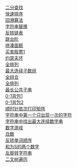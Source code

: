 [二分查找](https://github.com/kangdengfei/Code/blob/master/src/main/java/BinarySearch.java)<br>
[快速排序](https://github.com/kangdengfei/Code/blob/master/src/main/java/QuickSort.java)<br>
[回溯算法](https://github.com/kangdengfei/Code/blob/master/src/main/java/Solution1.java)<br>
[字符串替换](https://github.com/kangdengfei/Code/blob/master/src/main/java/Solution3.java)<br>
[反转链表](https://github.com/kangdengfei/Code/blob/master/src/main/java/Solution4.java)<br>
[跳台阶](https://github.com/kangdengfei/Code/blob/master/src/main/java/Solution5.java)<br>
[拼凑面额](https://github.com/kangdengfei/Code/blob/master/src/main/java/Solution6.java)<br>
[买卖股票1](https://github.com/kangdengfei/Code/blob/master/src/main/java/Solution7.java)<br>
[约瑟夫环](https://github.com/kangdengfei/Code/blob/master/src/main/java/Solution8.java)<br>
[全排列](https://github.com/kangdengfei/Code/blob/master/src/main/java/Solution9.java)<br>
[最大连续子数组](https://github.com/kangdengfei/Code/blob/master/src/main/java/Solution10.java)<br>
[全组合](https://github.com/kangdengfei/Code/blob/master/src/main/java/Solution11.java)<br>
[全排列](https://github.com/kangdengfei/Code/blob/master/src/main/java/Solution12.java)<br>
[最长公共子串](https://github.com/kangdengfei/Code/blob/master/src/main/java/Solution13.java)<br>
[0-1背包1](https://github.com/kangdengfei/Code/blob/master/src/main/java/Solution14.java)<br>
[0-1背包2](https://github.com/kangdengfei/Code/blob/master/src/main/java/Solution15.java)<br>
[顺时针依次打印矩阵](https://github.com/kangdengfei/Code/blob/master/src/main/java/Solution17.java)<br>
[字符串中第一个只出现一次的字符](https://github.com/kangdengfei/Code/blob/master/src/main/java/Solution19.java)<br>
[字符串中找出最大连续数字串](https://github.com/kangdengfei/Code/blob/master/src/main/java/Solution20.java)<br>
[数字游戏](https://github.com/kangdengfei/Code/blob/master/src/main/java/Soulution21.java)<br>
[丑数](https://github.com/kangdengfei/Code/blob/master/src/main/java/Soulution22.java)<br>
[反转单词顺序](https://github.com/kangdengfei/Code/blob/master/src/main/java/Soulution23.java)<br>
[和为S的两个数字](https://github.com/kangdengfei/Code/blob/master/src/main/java/Soulution24.java)<br>
[左旋转字符串](https://github.com/kangdengfei/Code/blob/master/src/main/java/Soulution25.java)<br>
[二叉树遍历](https://github.com/kangdengfei/Code/blob/master/src/main/java/BinTreeTraverse.java)
